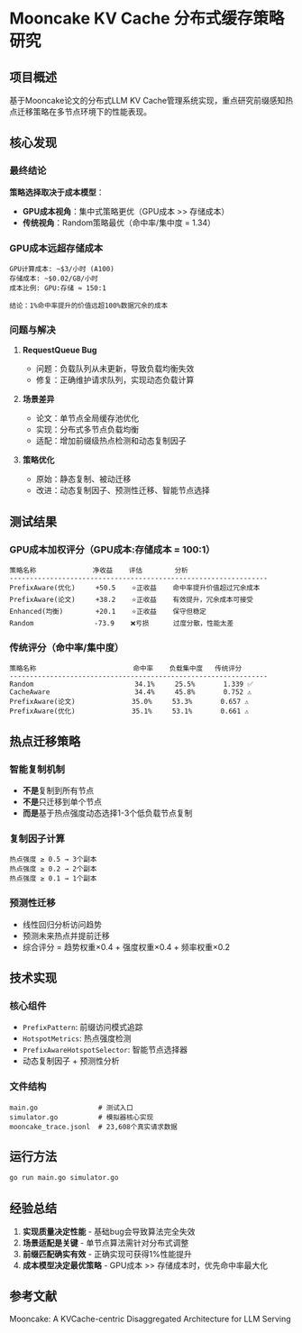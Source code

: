 # Mooncake KV Cache 分布式缓存策略研究

## 项目概述

基于Mooncake论文的分布式LLM KV Cache管理系统实现，重点研究前缀感知热点迁移策略在多节点环境下的性能表现。

## 核心发现

### 最终结论
**策略选择取决于成本模型**：

- **GPU成本视角**：集中式策略更优（GPU成本 >> 存储成本）
- **传统视角**：Random策略最优（命中率/集中度 = 1.34）

### GPU成本远超存储成本
```
GPU计算成本: ~$3/小时 (A100)
存储成本: ~$0.02/GB/小时
成本比例: GPU:存储 ≈ 150:1

结论：1%命中率提升的价值远超100%数据冗余的成本
```

### 问题与解决

1. **RequestQueue Bug**
   - 问题：负载队列从未更新，导致负载均衡失效
   - 修复：正确维护请求队列，实现动态负载计算

2. **场景差异**
   - 论文：单节点全局缓存池优化
   - 实现：分布式多节点负载均衡
   - 适配：增加前缀级热点检测和动态复制因子

3. **策略优化**
   - 原始：静态复制、被动迁移
   - 改进：动态复制因子、预测性迁移、智能节点选择

## 测试结果

### GPU成本加权评分（GPU成本:存储成本 = 100:1）

```
策略名称              净收益    评估        分析
----------------------------------------------------------------
PrefixAware(优化)     +50.5    ⭐正收益    命中率提升价值超过冗余成本
PrefixAware(论文)     +38.2    ⭐正收益    有效提升，冗余成本可接受
Enhanced(均衡)        +20.1    ⭐正收益    保守但稳定
Random               -73.9    ❌亏损      过度分散，性能太差
```

### 传统评分（命中率/集中度）
```
策略名称                        命中率    负载集中度   传统评分
----------------------------------------------------------------
Random                         34.1%     25.5%       1.339 ✅
CacheAware                     34.4%     45.8%       0.752 ⚠️
PrefixAware(论文)              35.0%     53.3%       0.657 ⚠️
PrefixAware(优化)              35.1%     53.1%       0.661 ⚠️
```

## 热点迁移策略

### 智能复制机制
- **不是**复制到所有节点
- **不是**只迁移到单个节点
- **而是**基于热点强度动态选择1-3个低负载节点复制

### 复制因子计算
```
热点强度 ≥ 0.5 → 3个副本
热点强度 ≥ 0.2 → 2个副本
热点强度 ≥ 0.1 → 1个副本
```

### 预测性迁移
- 线性回归分析访问趋势
- 预测未来热点并提前迁移
- 综合评分 = 趋势权重×0.4 + 强度权重×0.4 + 频率权重×0.2

## 技术实现

### 核心组件
- `PrefixPattern`: 前缀访问模式追踪
- `HotspotMetrics`: 热点强度检测
- `PrefixAwareHotspotSelector`: 智能节点选择器
- 动态复制因子 + 预测性分析

### 文件结构
```
main.go               # 测试入口
simulator.go          # 模拟器核心实现
mooncake_trace.jsonl  # 23,608个真实请求数据
```

## 运行方法

```bash
go run main.go simulator.go
```

## 经验总结

1. **实现质量决定性能** - 基础bug会导致算法完全失效
2. **场景适配是关键** - 单节点算法需针对分布式调整
3. **前缀匹配确实有效** - 正确实现可获得1%性能提升
4. **成本模型决定最优策略** - GPU成本 >> 存储成本时，优先命中率最大化

## 参考文献

Mooncake: A KVCache-centric Disaggregated Architecture for LLM Serving